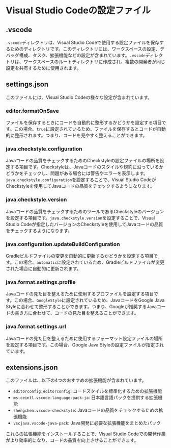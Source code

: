 # Visual Studio Codeの設定ファイル

## .vscode

`.vscode`ディレクトリは、Visual Studio Codeで使用する設定ファイルを保存するためのディレクトリです。このディレクトリには、ワークスペースの設定、デバッグ構成、タスク、拡張機能などの設定が含まれています。`.vscode`ディレクトリは、ワークスペースのルートディレクトリに作成され、複数の開発者が同じ設定を共有するために使用されます。


## settings.json

このファイルには、Visual Studio Codeの様々な設定が含まれています。

### editor.formatOnSave

ファイルを保存するときにコードを自動的に整形するかどうかを設定する項目です。この場合、`true`に設定されているため、ファイルを保存するとコードが自動的に整形されます。つまり、コードを見やすく整えることができます。

### java.checkstyle.configuration

Javaコードの品質をチェックするためのCheckstyleの設定ファイルの場所を設定する項目です。Checkstyleは、Javaコードのスタイルや規約に沿っているかどうかをチェックし、問題がある場合には警告やエラーを表示します。`java.checkstyle.configuration`を設定することで、Visual Studio CodeがCheckstyleを使用してJavaコードの品質をチェックするようになります。

### java.checkstyle.version

Javaコードの品質をチェックするためのツールであるCheckstyleのバージョンを設定する項目です。`java.checkstyle.version`を設定することで、Visual Studio Codeが指定したバージョンのCheckstyleを使用してJavaコードの品質をチェックするようになります。

### java.configuration.updateBuildConfiguration

Gradleビルドファイルの変更を自動的に更新するかどうかを設定する項目です。この場合、`automatic`に設定されているため、Gradleビルドファイルが変更された場合に自動的に更新されます。

### java.format.settings.profile

Javaコードの見た目を整えるために使用するプロファイルを設定する項目です。この場合、`GoogleStyle`に設定されているため、JavaコードをGoogle Java Styleに合わせて整形することができます。つまり、Googleが推奨するJavaコードの書き方に合わせて、コードの見た目を整えることができます。

### java.format.settings.url

Javaコードの見た目を整えるために使用するフォーマット設定ファイルの場所を設定する項目です。この場合、Google Java Styleの設定ファイルが指定されています。

## extensions.json

このファイルは、以下の4つのおすすめの拡張機能が含まれています。

- `editorconfig.editorconfig`: コードスタイルを標準化するための拡張機能
- `ms-ceintl.vscode-language-pack-ja`: 日本語言語パックを提供する拡張機能
- `shengchen.vscode-checkstyle`: Javaコードの品質をチェックするための拡張機能
- `vscjava.vscode-java-pack`: Java開発に必要な拡張機能をまとめたパック

これらの拡張機能をインストールすることで、Visual Studio Codeでの開発作業がより効率的になり、コードの品質を向上させることができます。
